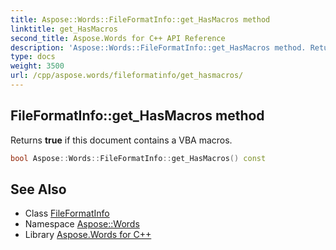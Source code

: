 ```yaml
---
title: Aspose::Words::FileFormatInfo::get_HasMacros method
linktitle: get_HasMacros
second_title: Aspose.Words for C++ API Reference
description: 'Aspose::Words::FileFormatInfo::get_HasMacros method. Returns true if this document contains a VBA macros in C++.'
type: docs
weight: 3500
url: /cpp/aspose.words/fileformatinfo/get_hasmacros/
---
```

## FileFormatInfo::get_HasMacros method


Returns **true** if this document contains a VBA macros.

```cpp
bool Aspose::Words::FileFormatInfo::get_HasMacros() const
```

## See Also

* Class [FileFormatInfo](../)
* Namespace [Aspose::Words](../../)
* Library [Aspose.Words for C++](../../../)
